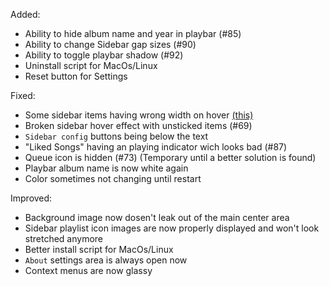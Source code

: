 Added:
- Ability to hide album name and year in playbar (#85)
- Ability to change Sidebar gap sizes (#90)
- Ability to toggle playbar shadow (#92)
- Uninstall script for MacOs/Linux
- Reset button for Settings

Fixed:
- Some sidebar items having wrong width on hover [(this)](https://github.com/JulienMaille/dribbblish-dynamic-theme/issues/87#issuecomment-954305428)
- Broken sidebar hover effect with unsticked items (#69)
- `Sidebar config` buttons being below the text
- "Liked Songs" having an playing indicator wich looks bad (#87)
- Queue icon is hidden (#73) (Temporary until a better solution is found)
- Playbar album name is now white again
- Color sometimes not changing until restart

Improved:
- Background image now dosen't leak out of the main center area
- Sidebar playlist icon images are now properly displayed and won't look stretched anymore
- Better install script for MacOs/Linux
- `About` settings area is always open now
- Context menus are now glassy
